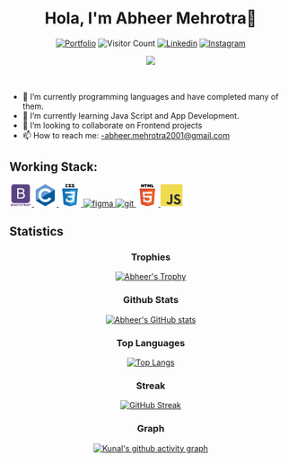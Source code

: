 <h1 align="center">Hola, I'm Abheer Mehrotra👋</h1> 

<div align = "center">
 
[![Portfolio](https://img.shields.io/website?color=blue&label=Portfolio&style=flat&up_message=Online&url=https://www.facebook.com)](https://abheer18.github.io/MY_portfolio/)
![Visitor Count](https://komarev.com/ghpvc/?username=abheer18&color=blue&logo=flat)
[![Linkedin](https://img.shields.io/badge/abheer18-black?style=flat&logo=Linkedin&logoColor=blue&link=https://in.linkedin.com/in/abheer-mehrotra-684a90201)](https://in.linkedin.com/in/abheer-mehrotra-684a90201)
[![Instagram](https://img.shields.io/badge/abheer18-black?style=flat&logo=Instagram&logoColor=pink&link=https:https:https:/www.instagram.com/sbajaj_02/)](https://www.instagram.com/abheer.mehrotra18/?hl=en)
</div>

<p align="center" ><img 
 src="https://user-images.githubusercontent.com/22797857/90096358-dba16400-dd54-11ea-8e44-e181ada72661.gif" width="40%"/></p>
<br/>

- 🔭 I’m currently programming languages and have completed many of them.
- 🌱 I’m currently learning  Java Script and App Development.
- 👯 I’m looking to collaborate on Frontend projects
- 📫 How to reach me: <a href="">-abheer.mehrotra2001@gmail.com</a>


## Working Stack:


   <p align="left"> <a href="https://getbootstrap.com" target="_blank"> <img src="https://raw.githubusercontent.com/devicons/devicon/master/icons/bootstrap/bootstrap-plain-wordmark.svg" alt="bootstrap" width="40" height="40"/> </a> <a href="https://www.cprogramming.com/" target="_blank"> <img src="https://raw.githubusercontent.com/devicons/devicon/master/icons/c/c-original.svg" alt="c" width="40" height="40"/> </a> <a href="https://www.w3schools.com/css/" target="_blank"> <img src="https://raw.githubusercontent.com/devicons/devicon/master/icons/css3/css3-original-wordmark.svg" alt="css3" width="40" height="40"/> </a> <a href="https://www.figma.com/" target="_blank"> <img src="https://www.vectorlogo.zone/logos/figma/figma-icon.svg" alt="figma" width="40" height="40"/> </a> <a href="https://git-scm.com/" target="_blank"> <img src="https://www.vectorlogo.zone/logos/git-scm/git-scm-icon.svg" alt="git" width="40" height="40"/> </a> <a href="https://www.w3.org/html/" target="_blank"> <img src="https://raw.githubusercontent.com/devicons/devicon/master/icons/html5/html5-original-wordmark.svg" alt="html5" width="40" height="40"/> </a> <img src="https://raw.githubusercontent.com/devicons/devicon/master/icons/javascript/javascript-original.svg" alt="javascript" width="40" height="40"/> </a> 

<br/>

## Statistics

<div align="center">
  
  ### Trophies

  [![Abheer's Trophy](https://github-profile-trophy.vercel.app/?username=abheer18&row=1&column=7&margin-w=5&no-frame=true&theme=dracula)](https://github-profile-trophy.vercel.app/?username=sanchitbajaj02&row=1&column=7&margin-w=5&no-frame=true&theme=dracula)

  ### Github Stats

  [![Abheer's GitHub stats](https://github-readme-stats.vercel.app/api?username=Kunal9155&show_icons=true&count_private=true&include_all_commits=true&theme=dracula)](https://github.com/Sanchitbajaj02?tab=repositories)

  ### Top Languages

  [![Top Langs](https://github-readme-stats.vercel.app/api/top-langs/?username=Kunal9155&count_private=true&include_all_commits=true&layout=compact&theme=dracula)](https://github-readme-stats.vercel.app/api/top-langs/?username=sanchitbajaj02&count_private=true&include_all_commits=true&layout=compact&theme=dracula)

  ### Streak

  [![GitHub Streak](https://github-readme-streak-stats.herokuapp.com/?user=Kunal9155&theme=dracula)](https://git.io/streak-stats)

  ### Graph
  [![Kunal's github activity graph](https://activity-graph.herokuapp.com/graph?username=Kunal9155&theme=dracula)](https://activity-graph.herokuapp.com/graph?username=sanchitbajaj02&theme=dracula)

</div>
